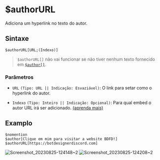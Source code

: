 # $authorURL
Adiciona um hyperlink no texto do autor.

## Sintaxe 
```
$authorURL[URL;(Indexo)]
```
> `$authorURL[]` não vai funcionar se não tiver nenhum texto fornecido em [`$author[]`](./author.md).

### Parâmetros 
- `URL` `(Tipo: URL || Indicação: Esvaziável)`: O link para setar como o hyperlink do autor.
  
- `Indexo` `(Tipo: Inteiro || Indicação: Opcional)`: Para qual embed o autor URL irá ser adicionado. [(aprenda mais)](../resources/embedIndexes.md)

## Examplo
```
$nomention
$author[Clique em mim para visitar a website BDFD!]
$authorURL[https://botdesignerdiscord.com]
```
![Screenshot_20230825-124148~2](https://github.com/Kemi-Rawr/bdfd-wiki/assets/111205130/2b95c698-e283-47b2-b4bf-085b03be9e56)
![Screenshot_20230825-124208~2](https://github.com/Kemi-Rawr/bdfd-wiki/assets/111205130/8b9e6376-b0a1-4231-8fd4-75b34b9f4166)

